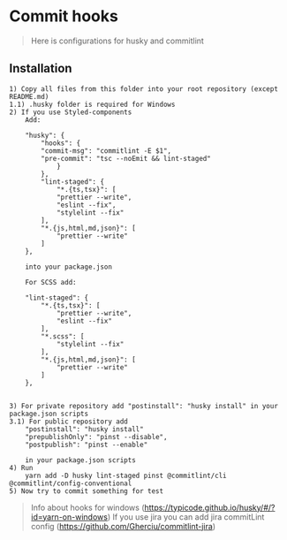 # Commit hooks

> Here is configurations for husky and commitlint

## Installation

    1) Copy all files from this folder into your root repository (except README.md)
    1.1) .husky folder is required for Windows
    2) If you use Styled-components
        Add:

        "husky": {
            "hooks": {
            "commit-msg": "commitlint -E $1",
            "pre-commit": "tsc --noEmit && lint-staged"
                }
            },
            "lint-staged": {
                "*.{ts,tsx}": [
                "prettier --write",
                "eslint --fix",
                "stylelint --fix"
            ],
            "*.{js,html,md,json}": [
                "prettier --write"
            ]
        },

        into your package.json

        For SCSS add:

        "lint-staged": {
            "*.{ts,tsx}": [
                "prettier --write",
                "eslint --fix"
            ],
            "*.scss": [
                "stylelint --fix"
            ],
            "*.{js,html,md,json}": [
                "prettier --write"
            ]
        },


    3) For private repository add "postinstall": "husky install" in your package.json scripts
    3.1) For public repository add
        "postinstall": "husky install"
        "prepublishOnly": "pinst --disable",
        "postpublish": "pinst --enable"

        in your package.json scripts
    4) Run
        yarn add -D husky lint-staged pinst @commitlint/cli @commitlint/config-conventional
    5) Now try to commit something for test

> Info about hooks for windows (https://typicode.github.io/husky/#/?id=yarn-on-windows)
> If you use jira you can add jira commitLint config (https://github.com/Gherciu/commitlint-jira)

